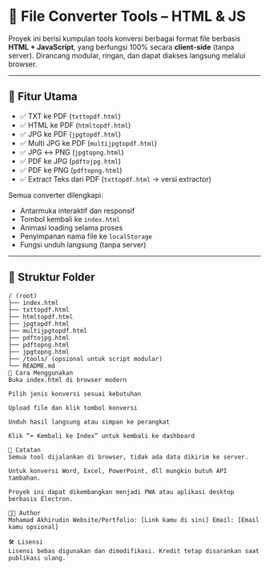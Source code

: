 # 🔄 File Converter Tools – HTML & JS

Proyek ini berisi kumpulan tools konversi berbagai format file berbasis **HTML + JavaScript**, yang berfungsi 100% secara **client-side** (tanpa server). Dirancang modular, ringan, dan dapat diakses langsung melalui browser.

---

## 🎯 Fitur Utama

- ✅ TXT ke PDF (`txttopdf.html`)
- ✅ HTML ke PDF (`htmltopdf.html`)
- ✅ JPG ke PDF (`jpgtopdf.html`)
- ✅ Multi JPG ke PDF (`multijpgtopdf.html`)
- ✅ JPG ↔ PNG (`jpgtopng.html`)
- ✅ PDF ke JPG (`pdftojpg.html`)
- ✅ PDF ke PNG (`pdftopng.html`)
- ✅ Extract Teks dari PDF (`txttopdf.html` → versi extractor)

Semua converter dilengkapi:
- Antarmuka interaktif dan responsif
- Tombol kembali ke `index.html`
- Animasi loading selama proses
- Penyimpanan nama file ke `localStorage`
- Fungsi unduh langsung (tanpa server)

---

## 📁 Struktur Folder

```plaintext
/ (root)
├── index.html
├── txttopdf.html
├── htmltopdf.html
├── jpgtopdf.html
├── multijpgtopdf.html
├── pdftojpg.html
├── pdftopng.html
├── jpgtopng.html
├── /tools/ (opsional untuk script modular)
└── README.md
🚀 Cara Menggunakan
Buka index.html di browser modern

Pilih jenis konversi sesuai kebutuhan

Upload file dan klik tombol konversi

Unduh hasil langsung atau simpan ke perangkat

Klik “⬅️ Kembali ke Index” untuk kembali ke dashboard

📌 Catatan
Semua tool dijalankan di browser, tidak ada data dikirim ke server.

Untuk konversi Word, Excel, PowerPoint, dll mungkin butuh API tambahan.

Proyek ini dapat dikembangkan menjadi PWA atau aplikasi desktop berbasis Electron.

🧑‍💻 Author
Mohamad Akhirudin Website/Portfolio: [Link kamu di sini] Email: [Email kamu opsional]

🛠️ Lisensi
Lisensi bebas digunakan dan dimodifikasi. Kredit tetap disarankan saat publikasi ulang.
